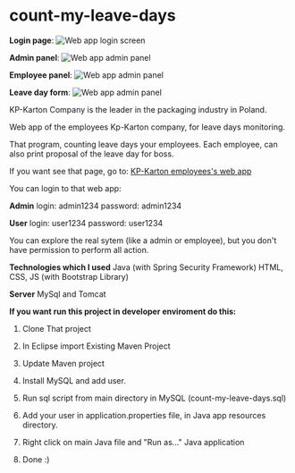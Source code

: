 # count-my-leave-days


**Login page**: 
![Web app login screen](https://kp-karton.pl/assets/img/login.png)

**Admin panel**:
![Web app admin panel](https://kp-karton.pl/assets/img/admin.png)

**Employee panel**:
![Web app admin panel](https://kp-karton.pl/assets/img/employee.jpg)

**Leave day form**: 
![Web app admin panel](https://kp-karton.pl/assets/img/form.jpg)


KP-Karton Company is the leader in the packaging industry in Poland. 

Web app of the employees Kp-Karton company, for leave days monitoring. 

That program, counting leave days your employees. Each employee, can also print proposal of the leave day for boss. 

If you want see that page, go to: [KP-Karton employees's web app](http://164.132.107.168:8080/urlopy/showMyLoginPage)

You can login to that web app:

**Admin**
login: admin1234
password: admin1234


**User**
login: user1234
password: user1234


You can explore the real sytem (like a admin or employee), but you don't have permission to perform all action. 


**Technologies which I used**
Java (with Spring Security Framework)
HTML, CSS, JS  (with Bootstrap Library)


**Server**
MySql and Tomcat


**If you want run this project in developer enviroment do this:**
1. Clone That project

2. In Eclipse import Existing Maven Project

3. Update Maven project

4. Install MySQL and add user.

5. Run sql script from main directory in MySQL (count-my-leave-days.sql)

6. Add your user in application.properties file, in Java app resources directory. 

7. Right click on main Java file and "Run as..." Java application

8. Done :)













